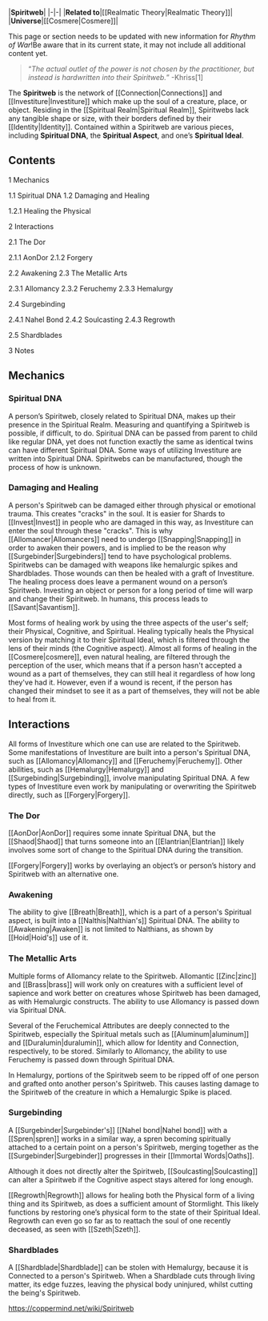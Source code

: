 |**Spiritweb**|
|-|-|
|**Related to**|[[Realmatic Theory\|Realmatic Theory]]|
|**Universe**|[[Cosmere\|Cosmere]]|

This page or section needs to be updated with new information for *Rhythm of War*!Be aware that in its current state, it may not include all additional content yet.

>“*The actual outlet of the power is not chosen by the practitioner, but instead is hardwritten into their Spiritweb.*”
\-Khriss[1]


The **Spiritweb** is the network of [[Connection\|Connections]] and [[Investiture\|Investiture]] which make up the soul of a creature, place, or object. Residing in the [[Spiritual Realm\|Spiritual Realm]], Spiritwebs lack any tangible shape or size, with their borders defined by their [[Identity\|Identity]]. Contained within a Spiritweb are various pieces, including **Spiritual DNA**, the **Spiritual Aspect**, and one’s **Spiritual Ideal**.

## Contents

1 Mechanics

1.1 Spiritual DNA
1.2 Damaging and Healing

1.2.1 Healing the Physical




2 Interactions

2.1 The Dor

2.1.1 AonDor
2.1.2 Forgery


2.2 Awakening
2.3 The Metallic Arts

2.3.1 Allomancy
2.3.2 Feruchemy
2.3.3 Hemalurgy


2.4 Surgebinding

2.4.1 Nahel Bond
2.4.2 Soulcasting
2.4.3 Regrowth


2.5 Shardblades


3 Notes


## Mechanics
### Spiritual DNA
A person’s Spiritweb, closely related to Spiritual DNA, makes up their presence in the Spiritual Realm. Measuring and quantifying a Spiritweb is possible, if difficult, to do. Spiritual DNA can be passed from parent to child like regular DNA, yet does not function exactly the same as identical twins can have different Spiritual DNA. Some ways of utilizing Investiture are written into Spiritual DNA. Spiritwebs can be manufactured, though the process of how is unknown.

### Damaging and Healing
A person's Spiritweb can be damaged either through physical or emotional trauma. This creates "cracks" in the soul. It is easier for Shards to [[Invest\|Invest]] in people who are damaged in this way, as Investiture can enter the soul through these "cracks". This is why [[Allomancer\|Allomancers]] need to undergo [[Snapping\|Snapping]] in order to awaken their powers, and is implied to be the reason why [[Surgebinder\|Surgebinders]] tend to have psychological problems. Spiritwebs can be damaged with weapons like hemalurgic spikes and Shardblades. Those wounds can then be healed with a graft of Investiture. The healing process does leave a permanent wound on a person’s Spiritweb. Investing an object or person for a long period of time will warp and change their Spiritweb. In humans, this process leads to [[Savant\|Savantism]].


Most forms of healing work by using the three aspects of the user's self; their Physical, Cognitive, and Spiritual. Healing typically heals the Physical version by matching it to their Spiritual Ideal, which is filtered through the lens of their minds (the Cognitive aspect). Almost all forms of healing in the [[Cosmere\|cosmere]], even natural healing, are filtered through the perception of the user,  which means that if a person hasn't accepted a wound as a part of themselves, they can still heal it regardless of how long they've had it. However, even if a wound is recent, if the person has changed their mindset to see it as a part of themselves, they will not be able to heal from it.

## Interactions
All forms of Investiture which one can use are related to the Spiritweb. Some manifestations of Investiture are built into a person's Spiritual DNA, such as [[Allomancy\|Allomancy]] and [[Feruchemy\|Feruchemy]]. Other abilities, such as [[Hemalurgy\|Hemalurgy]] and [[Surgebinding\|Surgebinding]], involve manipulating Spiritual DNA. A few types of Investiture even work by manipulating or overwriting the Spiritweb directly, such as [[Forgery\|Forgery]].

### The Dor

[[AonDor\|AonDor]] requires some innate Spiritual DNA, but the [[Shaod\|Shaod]] that turns someone into an [[Elantrian\|Elantrian]] likely involves some sort of change to the Spiritual DNA during the transition.


[[Forgery\|Forgery]] works by overlaying an object’s or person’s history and Spiritweb with an alternative one.

### Awakening
The ability to give [[Breath\|Breath]], which is a part of a person's Spiritual aspect, is built into a [[Nalthis\|Nalthian's]] Spiritual DNA. The ability to [[Awakening\|Awaken]] is not limited to Nalthians, as shown by [[Hoid\|Hoid's]] use of it.

### The Metallic Arts

Multiple forms of Allomancy relate to the Spiritweb. Allomantic [[Zinc\|zinc]] and [[Brass\|brass]] will work only on creatures with a sufficient level of sapience and work better on creatures whose Spiritweb has been damaged, as with Hemalurgic constructs. The ability to use Allomancy is passed down via Spiritual DNA.


Several of the Feruchemical Attributes are deeply connected to the Spiritweb, especially the Spiritual metals such as [[Aluminum\|aluminum]] and [[Duralumin\|duralumin]], which allow for Identity and Connection, respectively, to be stored. Similarly to Allomancy, the ability to use Feruchemy is passed down through Spiritual DNA.


In Hemalurgy, portions of the Spiritweb seem to be ripped off of one person and grafted onto another person's Spiritweb. This causes lasting damage to the Spiritweb of the creature in which a Hemalurgic Spike is placed.

### Surgebinding

A [[Surgebinder\|Surgebinder's]] [[Nahel bond\|Nahel bond]] with a [[Spren\|spren]] works in a similar way, a spren becoming spiritually attached to a certain point on a person's Spiritweb, merging together as the [[Surgebinder\|Surgebinder]] progresses in their [[Immortal Words\|Oaths]].


Although it does not directly alter the Spiritweb, [[Soulcasting\|Soulcasting]] can alter a Spiritweb if the Cognitive aspect stays altered for long enough.


[[Regrowth\|Regrowth]] allows for healing both the Physical form of a living thing and its Spiritweb, as does a sufficient amount of Stormlight. This likely functions by restoring one’s physical form to the state of their Spiritual Ideal. Regrowth can even go so far as to reattach the soul of one recently deceased, as seen with [[Szeth\|Szeth]].

### Shardblades
A [[Shardblade\|Shardblade]] can be stolen with Hemalurgy, because it is Connected to a person's Spiritweb. When a Shardblade cuts through living matter, its edge fuzzes, leaving the physical body uninjured, whilst cutting the being's Spiritweb.



https://coppermind.net/wiki/Spiritweb